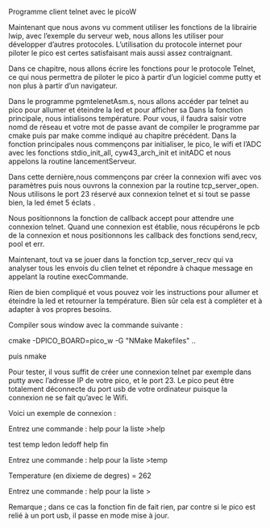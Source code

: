 Programme client telnet  avec le picoW

Maintenant que nous avons vu comment utiliser les fonctions de la librairie lwip, avec l’exemple du serveur web, nous allons les utiliser pour développer d’autres protocoles. L’utilisation du protocole internet pour piloter le pico est certes satisfaisant mais aussi assez contraignant.

Dans ce chapitre, nous allons écrire les fonctions pour le protocole Telnet, ce qui nous permettra de piloter le pico à partir d’un logiciel comme putty et non plus à partir d’un navigateur.

Dans le programme pgmtelenetAsm.s, nous allons accéder par telnet au pico pour allumer et éteindre la led et pour afficher sa Dans la fonction principale, nous intialisons température. Pour vous, il faudra saisir votre nomd de réseau et votre mot de passe avant de compiler le programme par cmake puis par make comme indiqué au chapitre précédent.
Dans la fonction principales nous commençons par initialiser, le pico, le wifi et l’ADC avec les fonctions stdio_init_all, cyw43_arch_init et initADC et nous appelons la routine lancementServeur.

Dans cette dernière,nous commençons par créer la connexion wifi avec vos paramètres puis nous ouvrons la connexion par la routine tcp_server_open. Nous utilisons le port 23 réservé aux connexion telnet et si tout se passe bien, la led émet 5 éclats .

Nous positionnons la fonction de callback accept pour attendre une connexion telnet.
Quand une connexion est établie, nous récupérons le pcb de la connexion et nous positionnons les callback des fonctions send,recv, pool et err.

Maintenant, tout va se jouer dans la fonction tcp_server_recv qui va analyser tous les envois du clien telnet et répondre à chaque message en appelant la routine execCommande.

Rien de bien compliqué et vous pouvez voir les instructions pour allumer et éteindre la led et retourner la température. Bien sûr cela est à compléter et à adapter à vos propres besoins.

Compiler sous window avec la commande suivante :

cmake -DPICO_BOARD=pico_w  -G "NMake Makefiles"  ..

puis nmake


Pour tester, il vous suffit de créer une connexion telnet par exemple dans putty avec l’adresse IP de votre pico, et le port 23. Le pico peut être totalement déconnecte du port usb de votre ordinateur puisque la connexion ne se fait qu’avec le Wifi.

Voici un exemple de connexion :

Entrez une commande : help pour la liste >help


test
temp
ledon
ledoff
help
fin

Entrez une commande : help pour la liste >temp


Temperature (en dixieme de degres) = 262

Entrez une commande : help pour la liste >

Remarque ; dans ce cas la fonction fin de fait rien, par contre si le pico est relié à un port usb, il passe en mode mise à jour.

